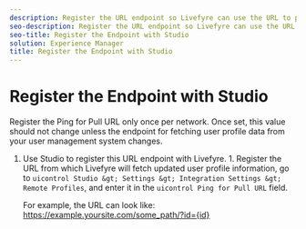 ```yaml
---
description: Register the URL endpoint so Livefyre can use the URL to pull updated profile information.
seo-description: Register the URL endpoint so Livefyre can use the URL to pull updated profile information.
seo-title: Register the Endpoint with Studio
solution: Experience Manager
title: Register the Endpoint with Studio
---
```


# Register the Endpoint with Studio

Register the Ping for Pull URL only once per network. Once set, this value should not change unless the endpoint for fetching user profile data from your user management system changes.

1. Use Studio to register this URL endpoint with Livefyre.
   1.
   Register the URL from which Livefyre will fetch updated user profile information, go to `uicontrol Studio &gt; Settings &gt; Integration Settings &gt; Remote Profiles`, and enter it in the `uicontrol Ping for Pull URL` field.
   
   For example, the URL can look like: https://example.yoursite.com/some_path/?id={id}
   
   
